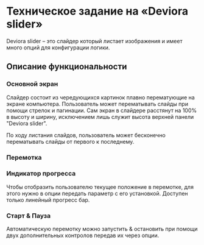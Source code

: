 # Техническое задание на «Deviora slider»

Deviora slider – это слайдер который листает изображения и имеет много опций для конфигурации логики.

## Описание функциональности
### Основной экран
Слайдер состоит из чередующихся картинок плавно перематующие на экране компьютера. Пользователь может перематывать слайды при помощи стрелок и пагинации. Сам экран в слайдере расстянут на 100% в высоту и ширину, исключением лишь служит высота верхней панели "Deviora slider".

По ходу листания слайдов, пользователь может бесконечно перематывать слайды от первого к последнему.

### Перемотка

### Индикатор прогресса
Чтобы отобразить пользователю текущее положение в перемотке, для этого нужно в опции передать параметр с его установкой. Доступен только линейный прогресс бар. 

### Старт & Пауза
Автоматическую перемотку можно запустить & остановить при помощи двух дополнительных контролов передав их через опции.
